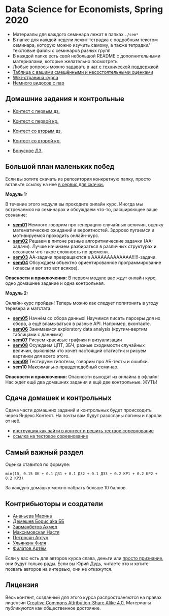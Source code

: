 # Data Science for Economists, Spring 2020

* Материалы для каждого семинара лежат в папках `./sem*`
* В папке для каждой недели лежит тетрадка с подробным текстом семинара, которую можно изучить самому, а также тетрадки/текстовые файлы с семинаров разных групп
* В каждой папке есть свой небольшой README с дополнительными материалами, которые желательно посмотреть
* Любые вопросы можно задавать в [чат с технической поддержкой](https://t.me/data_science_economics_2020)
* [Таблица с вашими смещёнными и несостоятельными оценками](https://docs.google.com/spreadsheets/d/13YDDmS561QSkQukWqHnPn_3-aRkniD2trb_KhvsxMRA/edit#gid=0)
* [Wiki-страница курса](http://wiki.cs.hse.ru/%D0%9D%D0%B0%D1%83%D0%BA%D0%B0_%D0%BE_%D0%B4%D0%B0%D0%BD%D0%BD%D1%8B%D1%85_(%D0%AD%D0%BA%D0%BE%D0%BD%D0%BE%D0%BC%D0%B8%D0%BA%D0%B0))
* [Немного видосов с пар](https://www.youtube.com/playlist?list=PLEwK9wdS5g0rd3Hs4cu1z-3hDDiQjFC_Y)

## Домашние задания и контрольные 

* [Контест с первым дз.](https://official.contest.yandex.ru/contest/17893/problems/)
* [Контест с первой кр.](https://official.contest.yandex.ru/contest/18048/standings/)

* [Контест со вторым дз.](https://official.contest.yandex.ru/contest/18311/problems/)
* [Контест со второй кр.](https://official.contest.yandex.ru/contest/18442/standings/)

* [Бонусное ДЗ.](https://docs.google.com/document/d/1u3OJLwXgMcK3rATvdBYsfAliqkdRt0dQsNNi8gNlRpg/edit?usp=sharing)



## Большой план маленьких побед

Если вы хотите скачать из репозитория конкретную папку, просто вставьте ссылку на неё [в сервис для скачки.](https://minhaskamal.github.io/DownGit/#/home)

__Модуль 1:__

В течение этого модуля вы проходите онлайн курс. Иногда мы встречаемся на семинарах и обсуждаем что-то, расширяющее ваше сознание:

- [__sem01__](./sem01_random_intro) Немного говорим про генерацию случайных величин, оценку математических ожиданий и вероятностей. Здорово пугаемся и мотивируемся проходить онлайн-курс.
- [__sem02__](./sem02_AA_problems) Решаем в питоне разные алгоритмические задачки (АА-задачи). Лучше начинаем разбираться в различных структурах и осознаем что такое сложность по времени.
- [__sem03__](./sem03_AAAAAAAAA_problems)  АА-задачи превращаются в ААААААААААААА!!!!!-задачи.
- [__sem04__](./sem04_class) Обсуждаем объектно ориентированное программирование (классы и вот это вот всякое).

__Опасности и приключения:__  В первом модуле вас ждут онлайн курс, одно домашнее задание и одна контрольная.


__Модуль 2:__

Онлайн-курс пройден! Теперь можно как следует попитонить в угоду теревера и матстата.

- [__sem05__](./sem05_parsing) Начнём со сбора данных! Научимся писать парсеры для их сбора, а ещё вламываться в разные API. Например, вконтакте.
- [__sem06__](./sem06_eda)  Занимаемся exploratory data analysis (крутим-вертим таблицами с данными)
- [__sem07__](./sem07_visual) Рисуем красивые графики и визуализации
- [__sem08__](./sem08_estimate_convergence) Осуждаем ЦПТ, ЗБЧ, разные сходимости случайных величин, выясняем что хочет настоящий статистик и рисуем картинки для всего этого.
- [__sem09__](./sem09_hypothesis) Тестируем гипотезы, говорим про АБ-тесты и ошибки.
- [__sem10__](./sem10_likelihood) Максимально правдоподобный семинар.


__Опасности и приключения:__  Опасности выходят из онлайна в офлайн! Нас ждёт ещё два домашних задания и ещё две контрольные. ЖУТЬ!


## Сдача домашек и контрольных

Сдача части домашних заданий и контрольных будет происходить через  Яндекс.Контест. На почты вам будут разосланы логины и пароли от неё.

  - [инструкция как зайти в контест и решить тествое соревнование]( )
  - [ссылка на тестовое соревнование](https://official.contest.yandex.ru/contest/17883/enter)
  

## Самый важный раздел

Оценка ставится по формуле:

```
min(10, 0.15 OK + 0.1 ДЗ1 + 0.1 ДЗ2 + 0.1 ДЗ3 + 0.2 КР1 + 0.2 КР2 + 0.2 КР3)
```

За каждую домашку можно набрать больше 10 баллов.


## Контрибьюторы и создатели

* [Ананьева Марина](https://github.com/anamarina)
* [Демешев Борис aka ББ](https://github.com/bdemeshev)
* [Зарманбетов Ахмед](https://github.com/ahmedushka7)
* [Максимовская Настя](https://github.com/AnastasiyaMax)
* [Петросян Артур](https://github.com/pet67)
* [Ульянкин Филя](https://github.com/FUlyankin)
* [Филатов Артём](https://github.com/FilatovArtm)

Если у вас есть для авторов курса слава, деньги или [просто признание,](https://raw.githubusercontent.com/hse-econ-data-science/eds_spring_2020/master/utils/respect.png) они будут только рады. Если вы Юрий Дудь, читаете это и хотите позвать авторов на интервью, они не откажутся.

## Лицензия

Весь контент, созданный для этого курса распространяются на правах лицензии [Creative Commons Attribution-Share Alike 4.0.](https://creativecommons.org/licenses/by-sa/4.0/deed.ru) Материалы публикуются как общественное достояние.
